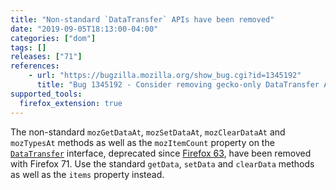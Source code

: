 ```yaml
---
title: "Non-standard `DataTransfer` APIs have been removed"
date: "2019-09-05T18:13:00-04:00"
categories: ["dom"]
tags: []
releases: ["71"]
references:
    - url: "https://bugzilla.mozilla.org/show_bug.cgi?id=1345192"
      title: "Bug 1345192 - Consider removing gecko-only DataTransfer APIs"
supported_tools:
  firefox_extension: true
---
```

The non-standard `mozGetDataAt`, `mozSetDataAt`, `mozClearDataAt` and `mozTypesAt` methods as well as the `mozItemCount` property on the [`DataTransfer`](https://developer.mozilla.org/docs/Web/API/DataTransfer) interface, deprecated since [Firefox 63](https://www.fxsitecompat.dev/en-CA/docs/2018/non-standard-datatransfer-apis-have-been-deprecated/), have been removed with Firefox 71. Use the standard `getData`, `setData` and `clearData` methods as well as the `items` property instead.
